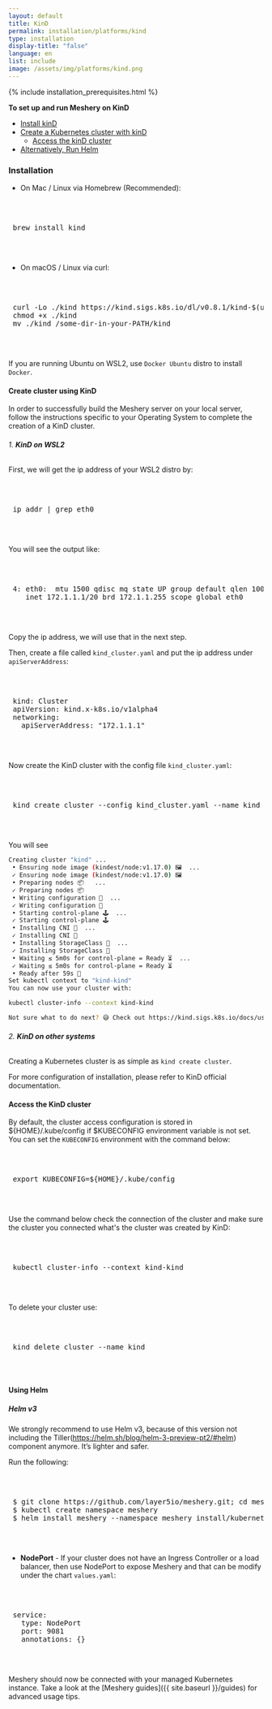 ```yaml
---
layout: default
title: KinD
permalink: installation/platforms/kind
type: installation
display-title: "false"
language: en
list: include
image: /assets/img/platforms/kind.png
---
```


{% include installation_prerequisites.html %}

**To set up and run Meshery on KinD** 

- [Install kinD](#installation)
- [Create a Kubernetes cluster with kinD](#create-cluster-using-kind)
  - [Access the kinD cluster](#access-the-kind-cluster)
- [Alternatively, Run Helm](#using-helm)

### **Installation**

- On Mac / Linux via Homebrew (Recommended):

 <pre class="codeblock-pre"><div class="codeblock">
 <div class="clipboardjs">
 brew install kind
 </div></div>
 </pre>

- On macOS / Linux via curl:

 <pre class="codeblock-pre"><div class="codeblock">
 <div class="clipboardjs">
 curl -Lo ./kind https://kind.sigs.k8s.io/dl/v0.8.1/kind-$(uname)-amd64
 chmod +x ./kind
 mv ./kind /some-dir-in-your-PATH/kind
 </div></div>
 </pre>

If you are running Ubuntu on WSL2, use `Docker Ubuntu` distro to install `Docker`.

#### **Create cluster using KinD**

In order to successfully build the Meshery server on your local server, follow the instructions specific to your Operating System to complete the creation of a KinD cluster.

###### 1. **KinD on WSL2**

First, we will get the ip address of your WSL2 distro by:

 <pre class="codeblock-pre"><div class="codeblock">
 <div class="clipboardjs">
 ip addr | grep eth0
 </div></div>
 </pre>

You will see the output like:

 <pre class="codeblock-pre"><div class="codeblock">
 <div class="clipboardjs">
 4: eth0: <BROADCAST,MULTICAST,UP,LOWER_UP> mtu 1500 qdisc mq state UP group default qlen 1000
    inet 172.1.1.1/20 brd 172.1.1.255 scope global eth0
 </div></div>
 </pre>

Copy the ip address, we will use that in the next step.

Then, create a file called `kind_cluster.yaml` and put the ip address under `apiServerAddress`:

 <pre class="codeblock-pre"><div class="codeblock">
 <div class="clipboardjs">
 kind: Cluster
 apiVersion: kind.x-k8s.io/v1alpha4
 networking:
   apiServerAddress: "172.1.1.1"
 </div></div>
 </pre>

Now create the KinD cluster with the config file `kind_cluster.yaml`:

 <pre class="codeblock-pre"><div class="codeblock">
 <div class="clipboardjs">
 kind create cluster --config kind_cluster.yaml --name kind --wait 300s
 </div></div>
 </pre>

You will see

```bash
Creating cluster "kind" ...
 • Ensuring node image (kindest/node:v1.17.0) 🖼  ...
 ✓ Ensuring node image (kindest/node:v1.17.0) 🖼
 • Preparing nodes 📦   ...
 ✓ Preparing nodes 📦
 • Writing configuration 📜  ...
 ✓ Writing configuration 📜
 • Starting control-plane 🕹️  ...
 ✓ Starting control-plane 🕹️
 • Installing CNI 🔌  ...
 ✓ Installing CNI 🔌
 • Installing StorageClass 💾  ...
 ✓ Installing StorageClass 💾
 • Waiting ≤ 5m0s for control-plane = Ready ⏳  ...
 ✓ Waiting ≤ 5m0s for control-plane = Ready ⏳
 • Ready after 59s 💚
Set kubectl context to "kind-kind"
You can now use your cluster with:

kubectl cluster-info --context kind-kind

Not sure what to do next? 😅 Check out https://kind.sigs.k8s.io/docs/user/quick-start/
```

###### 2. **KinD on other systems**

Creating a Kubernetes cluster is as simple as `kind create cluster`.

For more configuration of installation, please refer to KinD official documentation.

#### **Access the KinD cluster**

By default, the cluster access configuration is stored in ${HOME}/.kube/config if $KUBECONFIG environment variable is not set. You can set the `KUBECONFIG` environment with the command below:

 <pre class="codeblock-pre"><div class="codeblock">
 <div class="clipboardjs">
 export KUBECONFIG=${HOME}/.kube/config
 </div></div>
 </pre>

Use the command below check the connection of the cluster and make sure the cluster you connected what's the cluster was created by KinD:

 <pre class="codeblock-pre"><div class="codeblock">
 <div class="clipboardjs">
 kubectl cluster-info --context kind-kind
 </div></div>
 </pre>

To delete your cluster use:

 <pre class="codeblock-pre"><div class="codeblock">
 <div class="clipboardjs">
 kind delete cluster --name kind
 </div></div>
 </pre>

#### **Using Helm**

##### **Helm v3**

We strongly recommend to use Helm v3, because of this version not including the Tiller(https://helm.sh/blog/helm-3-preview-pt2/#helm) component anymore. It’s lighter and safer.

Run the following:

 <pre class="codeblock-pre"><div class="codeblock">
 <div class="clipboardjs">
 $ git clone https://github.com/layer5io/meshery.git; cd meshery
 $ kubectl create namespace meshery
 $ helm install meshery --namespace meshery install/kubernetes/helm/meshery
 </div></div>
 </pre>

- **NodePort** - If your cluster does not have an Ingress Controller or a load balancer, then use NodePort to expose Meshery and that can be modify under the chart `values.yaml`:

 <pre class="codeblock-pre"><div class="codeblock">
 <div class="clipboardjs">
 service:
   type: NodePort
   port: 9081
   annotations: {}
 </div></div>
 </pre>

Meshery should now be connected with your managed Kubernetes instance. Take a look at the [Meshery guides]({{ site.baseurl }}/guides) for advanced usage tips.
